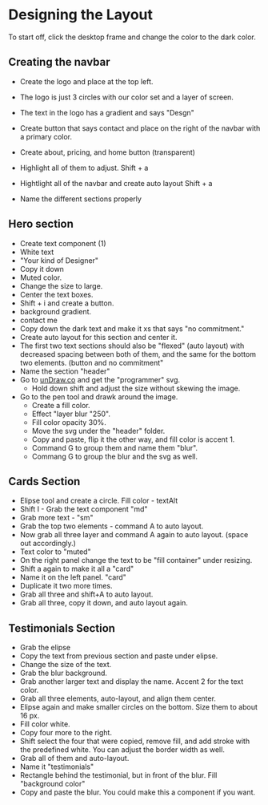# Designing the Layout

To start off, click the desktop frame and change the color to the dark color.

## Creating the navbar

- Create the logo and place at the top left.
- The logo is just 3 circles with our color set and a layer of screen.
- The text in the logo has a gradient and says "Desgn" 
- Create button that says contact and place on the right of the navbar with a primary color.

- Create about, pricing, and home button (transparent)
- Highlight all of them to adjust. Shift + a

- Hightlight all of the navbar and create auto layout Shift + a

- Name the different sections properly

## Hero section

- Create text component (1)
- White text
- "Your kind of Designer"
- Copy it down
- Muted color.
- Change the size to large.
- Center the text boxes. 
- Shift + i and create a button.
- background gradient.
- contact me
- Copy down the dark text and make it xs that says "no commitment." 
- Create auto layout for this section and center it.
- The first two text sections should also be "flexed" (auto layout) with decreased spacing between both of them, and the same for the bottom two elements. (button and no commitment"
- Name the section "header"
- Go to [unDraw.co](https://www.undraw.co) and get the "programmer" svg.
    - Hold down shift and adjust the size without skewing the image.
- Go to the pen tool and drawk around the image.
    - Create a fill color.
    - Effect "layer blur "250".
    - Fill color opacity 30%.
    - Move the svg under the "header" folder.
    - Copy and paste, flip it the other way, and fill color is accent 1.
    - Command G to group them and name them "blur".
    - Commang G to group the blur and the svg as well.


## Cards Section

- Elipse tool and create a circle. Fill color - textAlt
- Shift I - Grab the text component "md"
- Grab more text - "sm"
- Grab the top two elements - command A to auto layout.
- Now grab all three layer and command A again to auto layout. (space out accordingly.)
- Text color to "muted"
- On the right panel change the text to be "fill container" under resizing.
- Shift a again to make it all a "card"
- Name it on the left panel. "card"
- Duplicate it two more times.
- Grab all three and shift+A to auto layout. 
- Grab all three, copy it down, and auto layout again.

## Testimonials Section

- Grab the elipse
- Copy the text from previous section and paste under elipse.
- Change the size of the text.
- Grab the blur background.
- Grab another larger text and display the name. Accent 2 for the text color.
- Grab all three elements, auto-layout, and align them center.
- Elipse again and make smaller circles on the bottom. Size them to about 16 px.
- Fill color white.
- Copy four more to the right.
- Shift select the four that were copied, remove fill, and add stroke with the predefined white. You can adjust the border width as well.
- Grab all of them and auto-layout.
- Name it "testimonials"
- Rectangle behind the testimonial, but in front of the blur. Fill "background color" 
- Copy and paste the blur. You could make this a component if you want.